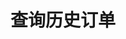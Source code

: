 ---
title: 查询历史订单
position_number: 1.1
type: get
description: /v1/order/list-history
parameters:
    -
        name: symbol
        type: string
        mandatory: true
        default: N/A
        description: 交易对
        ranges:
    -
        name: direction
        type:
        mandatory: true
        default: NEXT
        description: "方向（PREV:上一页；NEXT:下一页）\t"
        ranges: PREV;NEXT
    -
        name: id
        type:
        mandatory: false
        default:
        description: id
        ranges:
    -
        name: limit
        type:
        mandatory: false
        default:
        description: "条数\t"
        ranges:
    -
        name: startTime
        type:
        mandatory: false
        default:
        description: 起始时间
        ranges:
    -
        name: endTime
        type:
        mandatory: false
        default:
        description: 结束时间
        ranges:
left_code_blocks:
  - code_block: "public void getMarketConfig() {\r\n\tString text = HttpUtil.get(URL + \"/data/api/v1/getMarketConfig\");\r\n\tSystem.out.println(text);\r\n}"
    title: Java
    language: java
right_code_blocks:
  - code_block: "{\n\t\"error\": {\n\t\t\"code\": \"\",\n\t\t\"msg\": \"\"\n\t},\n\t\"msgInfo\": \"\",\n\t\"result\": {\n\t\t\"items\": [\n\t\t\t{\n\t\t\t\t\"avgPrice\": 0,\n\t\t\t\t\"closePosition\": false,\n\t\t\t\t\"closeProfit\": 0,\n\t\t\t\t\"createdTime\": 0,\n\t\t\t\t\"executedQty\": 0,\n\t\t\t\t\"forceClose\": false,\n\t\t\t\t\"marginFrozen\": 0,\n\t\t\t\t\"orderId\": 0,\n\t\t\t\t\"orderSide\": \"\",\n\t\t\t\t\"orderType\": \"\",\n\t\t\t\t\"origQty\": 0,\n\t\t\t\t\"positionSide\": \"\",\n\t\t\t\t\"price\": 0,\n\t\t\t\t\"sourceId\": 0,\n\t\t\t\t\"state\": \"\",\n\t\t\t\t\"symbol\": \"\",\n\t\t\t\t\"timeInForce\": \"\",\n\t\t\t\t\"triggerProfitPrice\": 0,\n\t\t\t\t\"triggerStopPrice\": 0\n\t\t\t}\n\t\t],\n\t\t\"page\": 0,\n\t\t\"ps\": 0,\n\t\t\"total\": 0\n\t},\n\t\"returnCode\": 0\n}"
    title: Response
    language: json
---